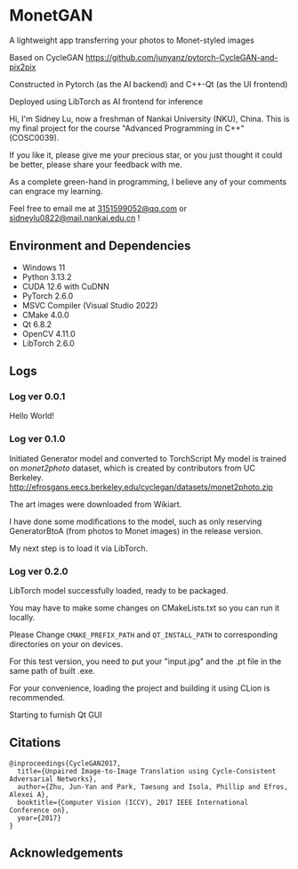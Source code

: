 # MonetGAN
A lightweight app transferring your photos to Monet-styled images

Based on CycleGAN 
https://github.com/junyanz/pytorch-CycleGAN-and-pix2pix

Constructed in Pytorch (as the AI backend) and C++-Qt (as the UI frontend)

Deployed using LibTorch as AI frontend for inference

Hi, I'm Sidney Lu, now a freshman of Nankai University (NKU), China. This is my final project for the course "Advanced Programming in C++" (COSC0039).

If you like it, please give me your precious star, or you just thought it could be better, please share your feedback with me. 

As a complete green-hand in programming, I believe any of your comments can engrace my learning.

Feel free to email me at 3151599052@qq.com or sidneylu0822@mail.nankai.edu.cn !

## Environment and Dependencies
* Windows 11
* Python 3.13.2
* CUDA 12.6 with CuDNN
* PyTorch 2.6.0
* MSVC Compiler (Visual Studio 2022)
* CMake 4.0.0
* Qt 6.8.2
* OpenCV 4.11.0
* LibTorch 2.6.0

## Logs

### Log ver 0.0.1
Hello World!

### Log ver 0.1.0
Initiated Generator model and converted to TorchScript
My model is trained on _monet2photo_ dataset, which is created by contributors from UC Berkeley.
http://efrosgans.eecs.berkeley.edu/cyclegan/datasets/monet2photo.zip

The art images were downloaded from Wikiart.

I have done some modifications to the model, such as only reserving GeneratorBtoA (from photos to Monet images) in the release version.

My next step is to load it via LibTorch.

### Log ver 0.2.0
LibTorch model successfully loaded, ready to be packaged.

You may have to make some changes on CMakeLists.txt so you can run it locally.

Please Change ```CMAKE_PREFIX_PATH``` and ```QT_INSTALL_PATH``` to corresponding directories on your on devices.

For this test version, you need to put your "input.jpg" and the .pt file in the same path of built .exe. 

For your convenience, loading the project and building it using CLion is recommended.

Starting to furnish Qt GUI

## Citations
```
@inproceedings{CycleGAN2017,
  title={Unpaired Image-to-Image Translation using Cycle-Consistent Adversarial Networks},
  author={Zhu, Jun-Yan and Park, Taesung and Isola, Phillip and Efros, Alexei A},
  booktitle={Computer Vision (ICCV), 2017 IEEE International Conference on},
  year={2017}
}
```

## Acknowledgements